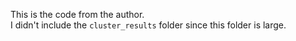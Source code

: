 This is the code from the author.  
I didn't include the `cluster_results` folder since this folder is large.
